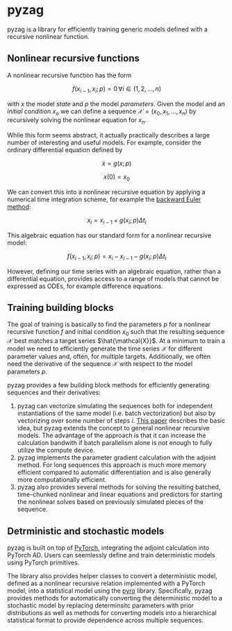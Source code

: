 # pyzag

pyzag is a library for efficiently training generic models defined with a recursive nonlinear function.

## Nonlinear recursive functions

A nonlinear recursive function has the form

$$f\left(x_{i-1}, x_i; p\right) =0 \, \forall i \in \left(1,2,\ldots,n \right)$$

with $x$ the model *state* and $p$ the model *parameters*.  Given the model and an *initial condition* $x_o$ we can define a sequence $\mathcal{X} = \left(x_0, x_1, \ldots, x_n \right)$ by recursively solving the nonlinear equation for $x_n$.

While this form seems abstract, it actually practically describes a large number of interesting and useful models.  For example, consider the ordinary differential equation defined by

$$\dot{x} = g\left(x; p \right)$$

$$x(0) = x_0$$

We can convert this into a nonlinear recursive equation by applying a numerical time integration scheme, for example the [backward Euler method](https://en.wikipedia.org/wiki/Backward_Euler_method):

$$x_{i} = x_{i-1} + g(x_i; p) \Delta t_i $$

This algebraic equation has our standard form for a nonlinear recursive model:

$$f\left(x_{i-1}, x_i; p \right) = x_i - x_{i-1} - g(x_i; p) \Delta t_i $$

However, defining our time series with an algebraic equation, rather than a differential equation, provides access to a range of models that cannot be expressed as ODEs, for example difference equations.

## Training building blocks

The goal of training is basically to find the parameters $p$ for a nonlinear recursive function $f$ and initial condition $x_0$ such that the resulting sequence $\mathcal{X}$ best matches a target series $\hat{\mathcal{X}}$.  At a minimum to train a model we need to efficiently generate the time series $\mathcal{X}$ for different parameter values and, often, for multiple targets.  Additionally, we often need the derivative of the sequence $\mathcal{X}$ with respect to the model parameters $p$.

pyzag provides a few building block methods for efficiently generating sequences and their derivatives:

1. pyzag can vectorize simulating the sequences both for independent instantiations of the same model (i.e. batch vectorization) but also by vectorizing over some number of steps $i$.  [This paper](https://arxiv.org/abs/2310.08649) describes the basic idea, but pyzag extends the concept to general nonlinear recursive models.  The advantage of the approach is that it can increase the calculation bandwith if batch parallelism alone is not enough to fully utilize the compute device.
2. pyzag implements the parameter gradient calculation with the adjoint method.  For long sequences this approach is much more memory efficient compared to automatic differentiation and is also generally more computationally efficient.
3. pyzag also provides several methods for solving the resulting batched, time-chunked nonlinear and linear equations and predictors for starting the nonlinear solves based on previously simulated pieces of the sequence.

## Detrministic and stochastic models

pyzag is built on top of [PyTorch](https://pytorch.org/), integrating the adjoint calculation into PyTorch AD.  Users can seemlessly define and train deterministic models using PyTorch primitives.

The library also provides helper classes to convert a deterministic model, defined as a nonlinear recursive relation implemented with a PyTorch model, into a statistical model using the [pyro](https://pyro.ai/) library.  Specifically, pyzag provides methods for automatically converting the deterministic model to a stochastic model by replacing determinsitc parameters with prior distributions as well as methods for converting models into a hierarchical statistical format to provide dependence across multiple sequences.